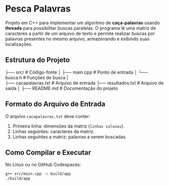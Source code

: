 # Pesca Palavras
Projeto em C++ para implementar um algoritmo de **caça-palavras** usando **threads** para possibilitar buscas paralelas.
O programa lê uma matriz de caracteres a partir de um arquivo de texto e permite realizar buscas por palavras presentes no mesmo arquivo, armazenando e exibindo suas localizações.

## Estrutura do Projeto
├── src/                # Código-fonte
│   ├── main.cpp        # Ponto de entrada
│   └── busca.h         # Funções de busca
|              
├── cacapalavras.txt    # Arquivo de entrada
├── resultados.txt      # Arquivo de saída
│
├── README.md           # Documentação do projeto

## Formato do Arquivo de Entrada

O arquivo `cacapalavras.txt` deve conter:

1. Primeira linha: dimensões da matriz (`linhas colunas`).
2. Linhas seguintes: caracteres da matriz.
3. Linhas seguintes a matriz: palavras a serem buscadas.

## Como Compilar e Executar

No Linux ou no GitHub Codespaces:

```bash
g++ src/main.cpp -o build/app
./build/app
